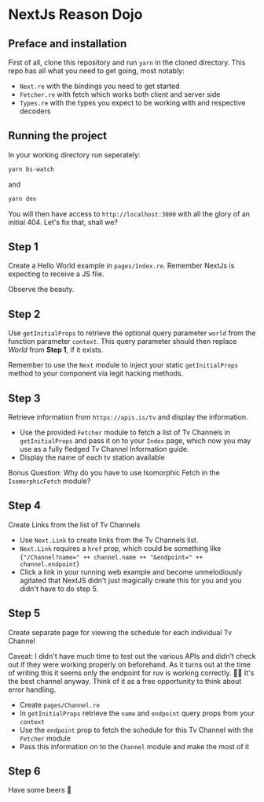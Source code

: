 # NextJs Reason Dojo

## Preface and installation

First of all, clone this repository and run `yarn` in the cloned directory.
This repo has all what you need to get going, most notably:

* `Next.re` with the bindings you need to get started
* `Fetcher.re` with fetch which works both client and server side
* `Types.re` with the types you expect to be working with and respective decoders

## Running the project

In your working directory run seperately:

```bash
yarn bs-watch
```

and 

```bash
yarn dev
```

You will then have access to `http://localhost:3000` with all the glory of an initial 404. Let's fix that, shall we?

## Step 1

Create a Hello World example in `pages/Index.re`. Remember NextJs is expecting to receive a JS file.

Observe the beauty.

## Step 2

Use `getInitialProps` to retrieve the optional query parameter `world` from the function parameter `context`. This query parameter should then replace _World_ from __Step 1__, if it exists.

Remember to use the `Next` module to inject your static `getInitialProps` method to your component via legit hacking methods.

## Step 3

Retrieve information from `https://apis.is/tv` and display the information.

* Use the provided `Fetcher` module to fetch a list of Tv Channels in `getInitialProps` and pass it on to your `Index` page, which now you may use as a fully fledged Tv Channel Information guide.
* Display the name of each tv station available

Bonus Question: Why do you have to use Isomorphic Fetch in the `IsomorphicFetch` module?

## Step 4

Create Links from the list of Tv Channels

* Use `Next.Link` to create links from the Tv Channels list.
* `Next.Link` requires a `href` prop, which could be something like `{"/Channel?name=" ++ channel.name ++ "&endpoint=" ++ channel.endpoint}`
* Click a link in your running web example and become unmelodiously agitated that NextJS didn't just magically create this for you and you didn't have to do step 5.

## Step 5

Create separate page for viewing the schedule for each individual Tv Channel

Caveat: I didn't have much time to test out the various APIs and didn't check out if they were working properly on beforehand. As it turns out at the time of writing this it seems only the endpoint for ruv is working correctly. 🤦‍♂️ It's the best channel anyway. Think of it as a free opportunity to think about error handling.

* Create `pages/Channel.re`
* In `getInitialProps` retrieve the `name` and `endpoint` query props from your `context`
* Use the `endpoint` prop to fetch the schedule for this Tv Channel with the `Fetcher` module
* Pass this information on to the `Channel` module and make the most of it


## Step 6

Have some beers 🍻